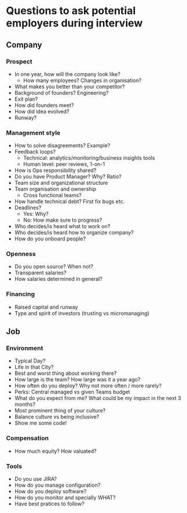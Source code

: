 # Questions to ask potential employers during interview

## Company
### Prospect
- In one year, how will the company look like?
  - How many employees? Changes in organisation?
- What makes you better than your competitor?
- Background of founders? Engineering?
- Exit plan?
- How did founders meet?
- How did idea evolved?
- Runway?

### Management style
- How to solve disagreements? Example?
- Feedback loops?
  - Technical: analytics/monitoring/business insights tools
  - Human level: peer reviews, 1-on-1
- How is Ops responsibility shared?
- Do you have Product Manager? Why? Ratio?
- Team size and organizational structure
- Team organisation and ownership
  - Cross functional teams?
- How handle technical debt? First fix bugs etc.
- Deadlines?
  - Yes: Why?
  - No: How make sure to progress?
- Who decides/is heard what to work on?
- Who decides/is heard how to organize company?
- How do you onboard people?

### Openness
- Do you open source? When not?
- Transparent salaries?
- How salaries determined in general?

### Financing
- Raised capital and runway
- Type and spirit of investors (trusting vs micromanaging)

## Job
### Environment
- Typical Day?
- Life in that City?
- Best and worst thing about working there?
- How large is the team? How large was it a year ago?
- How often do you deploy? Why not more often / more rarely?
- Perks: Central managed vs given Teams budget
- What do you expect from me? What could be my impact in the next 3 months?
- Most prominent thing of your culture?
- Balance culture vs being inclusive?
- Show me some code!

### Compensation
- How much equity? How valuated?

### Tools
- Do you use JIRA?
- How do you manage configuration?
- How do you deploy software?
- How do you monitor and specially WHAT?
- Have best pratices to follow?
